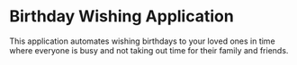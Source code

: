 # Birthday Wishing Application

This application automates wishing birthdays to your loved ones in time where everyone is busy and not taking out time for their family and friends.
